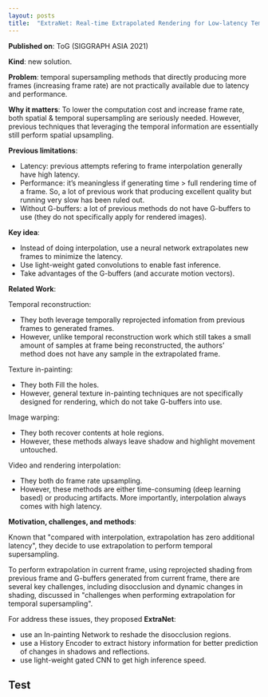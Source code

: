 ```yaml
---
layout: posts
title:  "ExtraNet: Real-time Extrapolated Rendering for Low-latency Temporal Supersampling"
---
```


**Published on**: ToG (SIGGRAPH ASIA 2021)

**Kind**: new solution.

**Problem**: temporal supersampling methods that directly producing more frames (increasing frame rate) are not practically available due to latency and performance.

**Why it matters**: To lower the computation cost and increase frame rate, both spatial & temporal supersampling are  seriously needed. However, previous techniques that leveraging the temporal information are essentially still perform spatial upsampling.

**Previous limitations**:

- Latency: previous attempts  refering to frame interpolation generally have high latency.
- Performance: it’s meaningless if generating time > full rendering time of a frame. So, a lot of previous work that producing excellent quality but running very slow has been ruled out.
- Without  G-buffers: a lot of previous methods do not have G-buffers to use (they do not specifically apply for rendered images).

**Key idea**:

- Instead of doing interpolation, use a neural network extrapolates new frames to minimize the latency.
- Use light-weight gated convolutions to enable fast inference.
- Take advantages of the G-buffers (and  accurate motion vectors).

**Related Work**:

Temporal reconstruction:
- They both leverage temporally reprojected infomation from previous frames to generated frames.
- However, unlike temporal reconstruction work which still takes a small amount of samples at frame being reconstructed, the authors’ method does not have any sample in the extrapolated frame.

Texture in-painting:
- They both Fill the holes.
- However, general texture in-painting techniques are not specifically designed for rendering, which do not take G-buffers into use.

Image warping:
- They both recover contents at hole regions.
- However, these methods always leave shadow and highlight movement untouched.

Video and rendering interpolation:
- They both do frame rate upsampling.
- However, these methods are either time-consuming (deep learning based) or producing artifacts. More importantly, interpolation always comes with high latency.

**Motivation, challenges, and methods**:

Known that "compared with interpolation, extrapolation has zero additional latency", they decide to use extrapolation to perform temporal supersampling.

To perform extrapolation in current frame, using reprojected shading from previous frame and G-buffers generated from current frame, there are several key challenges, including disocclusion and dynamic changes in shading, discussed in "challenges when performing extrapolation for temporal supersampling".

For address these issues, they proposed **ExtraNet**:

- use an In-painting Network to reshade the disocclusion regions.
- use a History Encoder to extract history information for better prediction of changes in shadows and reflections.
- use light-weight gated CNN to get high inference speed.

## Test
